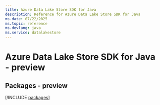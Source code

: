```yaml
---
title: Azure Data Lake Store SDK for Java
description: Reference for Azure Data Lake Store SDK for Java
ms.date: 07/22/2025
ms.topic: reference
ms.devlang: java
ms.service: datalakestore
---
```

# Azure Data Lake Store SDK for Java - preview
## Packages - preview
[!INCLUDE [packages](data-lake-store-index.md)]